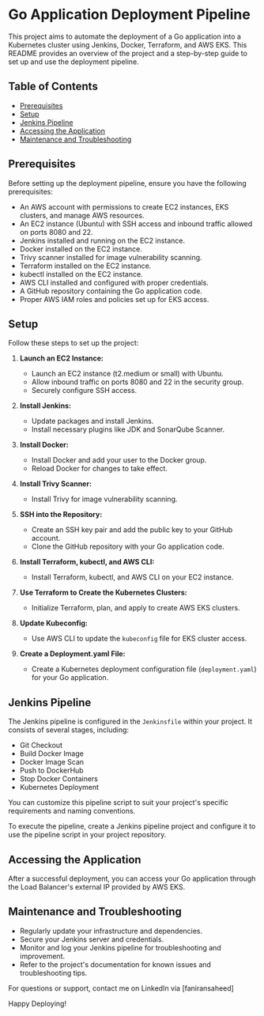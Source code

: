 # Go Application Deployment Pipeline

This project aims to automate the deployment of a Go application into a Kubernetes cluster using Jenkins, Docker, Terraform, and AWS EKS. This README provides an overview of the project and a step-by-step guide to set up and use the deployment pipeline.

## Table of Contents
- [Prerequisites](#prerequisites)
- [Setup](#setup)
- [Jenkins Pipeline](#jenkins-pipeline)
- [Accessing the Application](#accessing-the-application)
- [Maintenance and Troubleshooting](#maintenance-and-troubleshooting)

## Prerequisites

Before setting up the deployment pipeline, ensure you have the following prerequisites:

- An AWS account with permissions to create EC2 instances, EKS clusters, and manage AWS resources.
- An EC2 instance (Ubuntu) with SSH access and inbound traffic allowed on ports 8080 and 22.
- Jenkins installed and running on the EC2 instance.
- Docker installed on the EC2 instance.
- Trivy scanner installed for image vulnerability scanning.
- Terraform installed on the EC2 instance.
- kubectl installed on the EC2 instance.
- AWS CLI installed and configured with proper credentials.
- A GitHub repository containing the Go application code.
- Proper AWS IAM roles and policies set up for EKS access.

## Setup

Follow these steps to set up the project:

1. **Launch an EC2 Instance:**
   - Launch an EC2 instance (t2.medium or small) with Ubuntu.
   - Allow inbound traffic on ports 8080 and 22 in the security group.
   - Securely configure SSH access.

2. **Install Jenkins:**
   - Update packages and install Jenkins.
   - Install necessary plugins like JDK and SonarQube Scanner.

3. **Install Docker:**
   - Install Docker and add your user to the Docker group.
   - Reload Docker for changes to take effect.

4. **Install Trivy Scanner:**
   - Install Trivy for image vulnerability scanning.

5. **SSH into the Repository:**
   - Create an SSH key pair and add the public key to your GitHub account.
   - Clone the GitHub repository with your Go application code.

6. **Install Terraform, kubectl, and AWS CLI:**
   - Install Terraform, kubectl, and AWS CLI on your EC2 instance.

7. **Use Terraform to Create the Kubernetes Clusters:**
   - Initialize Terraform, plan, and apply to create AWS EKS clusters.

8. **Update Kubeconfig:**
   - Use AWS CLI to update the `kubeconfig` file for EKS cluster access.

9. **Create a Deployment.yaml File:**
   - Create a Kubernetes deployment configuration file (`deployment.yaml`) for your Go application.

## Jenkins Pipeline

The Jenkins pipeline is configured in the `Jenkinsfile` within your project. It consists of several stages, including:

- Git Checkout
- Build Docker Image
- Docker Image Scan
- Push to DockerHub
- Stop Docker Containers
- Kubernetes Deployment

You can customize this pipeline script to suit your project's specific requirements and naming conventions.

To execute the pipeline, create a Jenkins pipeline project and configure it to use the pipeline script in your project repository.

## Accessing the Application

After a successful deployment, you can access your Go application through the Load Balancer's external IP provided by AWS EKS.

## Maintenance and Troubleshooting

- Regularly update your infrastructure and dependencies.
- Secure your Jenkins server and credentials.
- Monitor and log your Jenkins pipeline for troubleshooting and improvement.
- Refer to the project's documentation for known issues and troubleshooting tips.

For questions or support, contact me on LinkedIn via [faniransaheed]

Happy Deploying!
